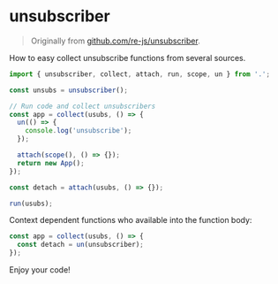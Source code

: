 # unsubscriber

> Originally from [github.com/re-js/unsubscriber](https://github.com/re-js/unsubscriber).

How to easy collect unsubscribe functions from several sources.

```javascript
import { unsubscriber, collect, attach, run, scope, un } from '.';

const unsubs = unsubscriber();

// Run code and collect unsubscribers
const app = collect(usubs, () => {
  un(() => {
    console.log('unsubscribe');
  });

  attach(scope(), () => {});
  return new App();
});

const detach = attach(usubs, () => {});

run(usubs);
```

Context dependent functions who available into the function body:

```javascript
const app = collect(usubs, () => {
  const detach = un(unsubscriber);
});
```

Enjoy your code!
